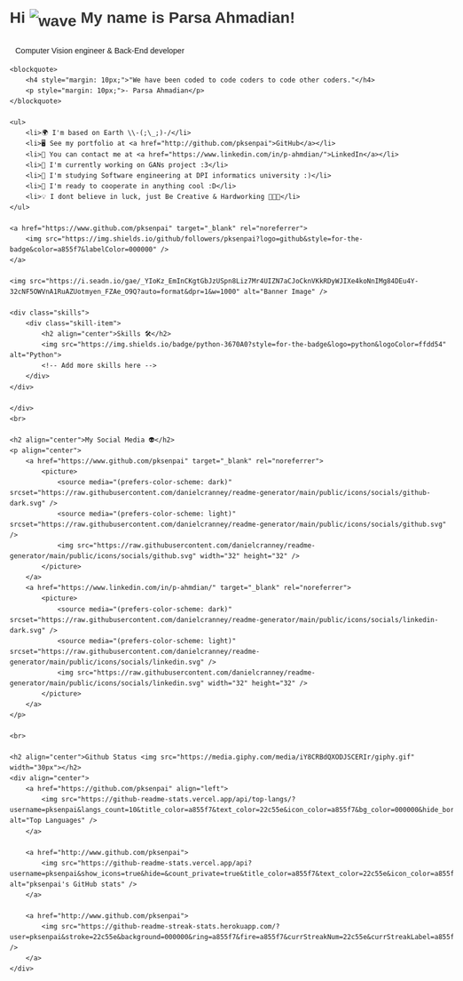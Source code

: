 <!DOCTYPE html>
<html lang="en">
<head>
<meta charset="UTF-8">
<meta name="viewport" content="width=device-width, initial-scale=1.0">
<title>Parsa Ahmadian</title>
<style>
    body {
        font-family: Arial, sans-serif;
        max-width: 800px;
        margin: 0 auto;
        padding: 20px;
        line-height: 1.6;
    }
    h1, h2, h3 {
        color: #333;
    }
    p {
        margin: 10px;
    }
    img {
        max-width: 100%;
        height: auto;
        margin-top: 10px;
    }
    .skills {
        display: flex;
        flex-wrap: wrap;
        justify-content: space-between;
    }
    .skill-item {
        width: 48%;
        margin-bottom: 10px;
    }
</style>
</head>
<body>
    <h1>Hi <img src="https://user-images.githubusercontent.com/18350557/176309783-0785949b-9127-417c-8b55-ab5a4333674e.gif" alt="wave" style="vertical-align: middle;"> My name is Parsa Ahmadian!</h1>
    <p>Computer Vision engineer & Back-End developer</p>
    
    <blockquote>
        <h4 style="margin: 10px;">"We have been coded to code coders to code other coders."</h4>
        <p style="margin: 10px;">- Parsa Ahmadian</p>
    </blockquote>

    <ul>
        <li>🌍 I'm based on Earth \\-(;\_;)-/</li>
        <li>🖥️ See my portfolio at <a href="http://github.com/pksenpai">GitHub</a></li>
        <li>💬 You can contact me at <a href="https://www.linkedin.com/in/p-ahmdian/">LinkedIn</a></li>
        <li>🚀 I'm currently working on GANs project :3</li>
        <li>🧠 I'm studying Software engineering at DPI informatics university :)</li>
        <li>🤝 I'm ready to cooperate in anything cool :D</li>
        <li>💡 I dont believe in luck, just Be Creative & Hardworking 🗿🗿🗿</li>
    </ul>

    <a href="https://www.github.com/pksenpai" target="_blank" rel="noreferrer">
        <img src="https://img.shields.io/github/followers/pksenpai?logo=github&style=for-the-badge&color=a855f7&labelColor=000000" />
    </a>

    <img src="https://i.seadn.io/gae/_YIoKz_EmInCKgtGbJzUSpn8Liz7Mr4UIZN7aCJoCknVKkRDyWJIXe4koNnIMg84DEu4Y-32cNF5OWVnA1RuAZUotmyen_FZAe_O9Q?auto=format&dpr=1&w=1000" alt="Banner Image" />

    <div class="skills">
        <div class="skill-item">
            <h2 align="center">Skills 🛠</h2>
            <img src="https://img.shields.io/badge/python-3670A0?style=for-the-badge&logo=python&logoColor=ffdd54" alt="Python">
            <!-- Add more skills here -->
        </div>
    </div>

    </div>
    <br>

    <h2 align="center">My Social Media 👽</h2>
    <p align="center">
        <a href="https://www.github.com/pksenpai" target="_blank" rel="noreferrer">
            <picture>
                <source media="(prefers-color-scheme: dark)" srcset="https://raw.githubusercontent.com/danielcranney/readme-generator/main/public/icons/socials/github-dark.svg" />
                <source media="(prefers-color-scheme: light)" srcset="https://raw.githubusercontent.com/danielcranney/readme-generator/main/public/icons/socials/github.svg" />
                <img src="https://raw.githubusercontent.com/danielcranney/readme-generator/main/public/icons/socials/github.svg" width="32" height="32" />
            </picture>
        </a>
        <a href="https://www.linkedin.com/in/p-ahmdian/" target="_blank" rel="noreferrer">
            <picture>
                <source media="(prefers-color-scheme: dark)" srcset="https://raw.githubusercontent.com/danielcranney/readme-generator/main/public/icons/socials/linkedin-dark.svg" />
                <source media="(prefers-color-scheme: light)" srcset="https://raw.githubusercontent.com/danielcranney/readme-generator/main/public/icons/socials/linkedin.svg" />
                <img src="https://raw.githubusercontent.com/danielcranney/readme-generator/main/public/icons/socials/linkedin.svg" width="32" height="32" />
            </picture>
        </a>
    </p>

    <br>

    <h2 align="center">Github Status <img src="https://media.giphy.com/media/iY8CRBdQXODJSCERIr/giphy.gif" width="30px"></h2>
    <div align="center">
        <a href="https://github.com/pksenpai" align="left">
            <img src="https://github-readme-stats.vercel.app/api/top-langs/?username=pksenpai&langs_count=10&title_color=a855f7&text_color=22c55e&icon_color=a855f7&bg_color=000000&hide_border=true&locale=en&custom_title=Top%20%Languages" alt="Top Languages" />
        </a>

        <a href="http://www.github.com/pksenpai">
            <img src="https://github-readme-stats.vercel.app/api?username=pksenpai&show_icons=true&hide=&count_private=true&title_color=a855f7&text_color=22c55e&icon_color=a855f7&bg_color=000000&hide_border=true&show_icons=true" alt="pksenpai's GitHub stats" />
        </a>

        <a href="http://www.github.com/pksenpai">
            <img src="https://github-readme-streak-stats.herokuapp.com/?user=pksenpai&stroke=22c55e&background=000000&ring=a855f7&fire=a855f7&currStreakNum=22c55e&currStreakLabel=a855f7&sideNums=22c55e&sideLabels=22c55e&dates=22c55e&hide_border=true" />
        </a>
    </div>
</body>
</html>
